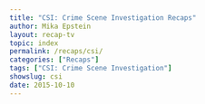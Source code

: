 ```yaml
---
title: "CSI: Crime Scene Investigation Recaps"
author: Mika Epstein
layout: recap-tv
topic: index
permalink: /recaps/csi/
categories: ["Recaps"]
tags: ["CSI: Crime Scene Investigation"]
showslug: csi
date: 2015-10-10
---
```

